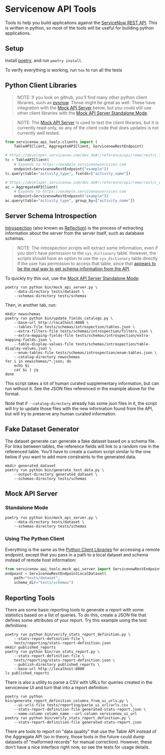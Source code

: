 # Servicenow API Tools

Tools to help you build applications against the [ServiceNow REST
API](https://docs.servicenow.com/bundle/rome-application-development/page/build/applications/concept/api-rest.html).
This is written in python, so most of the tools will be useful for building
python applications.

## Setup

Install [poetry](https://python-poetry.org), and run `poetry install`.

To verify everything is working, run `tox` to run all the tests

## Python Client Libraries

> NOTE: If you look on github, you'll find many other python client libraries,
> such as [pysnow](https://github.com/rbw/pysnow). Those might be great as well.
> These have integration with the [Mock API Server](#mock-api-server) below, but
> you could still use other client libraries with the [Mock API Server
> Standalone Mode](#standalone-mode).

> NOTE: The [Mock API Server](#mock-api-server) is used to test the client
> libraries, but it is currently read-only, so any of the client code that does
> updates is not currently well tested.

```python
from servicenow_api_tools.clients import (
    TableAPIClient, AggregateAPIClient, ServicenowRestEndpoint)

# https://developer.servicenow.com/dev.do#!/reference/api/rome/rest/c_TableAPI
tc = TableAPIClient(
    # Expands to https://example.servicenowservices.com
    endpoint=ServicenowRestEndpoint("example"))
tc.query(table="activity_type", fields=["activity_name"])

# https://developer.servicenow.com/dev.do#!/reference/api/rome/rest/c_AggregateAPI
ac = AggregateAPIClient(
    # Expands to https://example.servicenowservices.com
    endpoint=ServicenowRestEndpoint("example"))
ac.query(table="activity_type", group_by=["activity_name"])
```

## Server Schema Introspection

[Introspection](https://graphql.org/learn/introspection/) (also known as [Reflection](https://docs.sqlalchemy.org/en/14/core/reflection.html)) is the process of extracting information about the server from the server itself, such as database schemas.

> NOTE: The introspection scripts will extract some information, even if you
> don't have permission to the `sys_dictionary` table. However, the scripts
> should have an option to use the `sys_dictionary` table directly if the user
> has permission to access that table, since that [appears to be the real way to
> get schema information from the
> API](https://community.servicenow.com/community?id=community_question&sys_id=c8aa472ddb5cdbc01dcaf3231f96190a).

To quickly try this out, use the [Mock API Server Standalone
Mode](#standalone-mode):

```shell
poetry run python bin/mock_api_server.py \
    --data-directory tests/dataset \
    --schemas-directory tests/schemas
```

Then, in another tab, run:

```
mkdir newschemas
poetry run python bin/update_fields_catalogs.py \
    --base-url http://localhost:8080 \
    --tables-file tests/schemas/introspection/tables.json \
    --extra-filters-file tests/schemas/introspection/filters.json \
    --extra-mapping-fields-file tests/schemas/introspection/extra-mapping-fields.json \
    --table-display-values-file tests/schemas/introspection/table-display-values.json \
    --enum-tables-file tests/schemas/introspection/enum-tables.json \
    --catalog-directory newschemas
for i in newschemas/*.json; do
    echo $i
    cat $i | jq
done
```

This script takes a lot of human curated supplementary information, but can run
without it. See the JSON files referenced in the example above for the format.

Note that if `--catalog-directory` already has some json files in it, the script
will try to update those files with the new information found from the API, but
will try to preserve any human curated information.

## Fake Dataset Generator

The dataset generate can generate a fake dataset based on a schema file. For
links between tables, the reference fields will link to a random row in the
referenced table. You'll have to create a custom script similar to the one below
if you want to add more constraints to the generated data.

```shell
mkdir generated_dataset
poetry run python bin/generate_test_data.py \
    --output-directory generated_dataset \
    --schemas-directory tests/schemas
```

## Mock API Server

### Standalone Mode

```shell
poetry run python bin/mock_api_server.py \
    --data-directory tests/dataset \
    --schemas-directory tests/schemas
```

### Using The Python Client

Everything is the same as the [Python Client
Libraries](#python-client-libraries) for accessing a remote endpoint, except
that you pass in a path to a local dataset and schema instead of remote host
information:

```python
from servicenow_api_tools.mock_api_server import ServicenowRestEndpointLocalDataset
endpoint = ServicenowRestEndpointLocalDataset(
    path="tests/dataset",
    schema_dir="tests/schemas")
```

## Reporting Tools

There are some basic reporting tools to generate a report with some statistics
based on a list of queries. To do this, create a JSON file that defines some
attributes of your report. Try this example using the test definitions:

```shell
poetry run python bin/verify_stats_report_definition.py \
    --stats-report-definition-file \
    tests/reporting/stats-report-definition.json
mkdir published_reports
poetry run python bin/run_stats_report.py \
    --stats-report-definition-file \
    tests/reporting/stats-report-definition.json \
    --publish-directory published_reports \
    --base-url http://localhost:8080
ls published_reports
```

There is also a utility to parse a CSV with URLs for queries created in the
servicenow UI and turn that into a report definition:

```shell
poetry run python bin/generate_report_definition_columns_from_ui_urls.py \
    --ui-urls-file tests/reporting/parse_ui_url/urls.csv \
    --stats-report-definition-file generated-stats-report.json \
    --name-column column_name --url-column servicenow_ui_url
poetry run python bin/verify_stats_report_definition.py \
    --stats-report-definition-file generated-stats-report.json
```

There are tools to report on "data quality" that use the Table API instead of
the Aggregate API (so in theory, those tools in the future could dump datasets
of "malformed records" for manual correction). However, these don't have a nice
interface right now, so see the tests for usage details.
